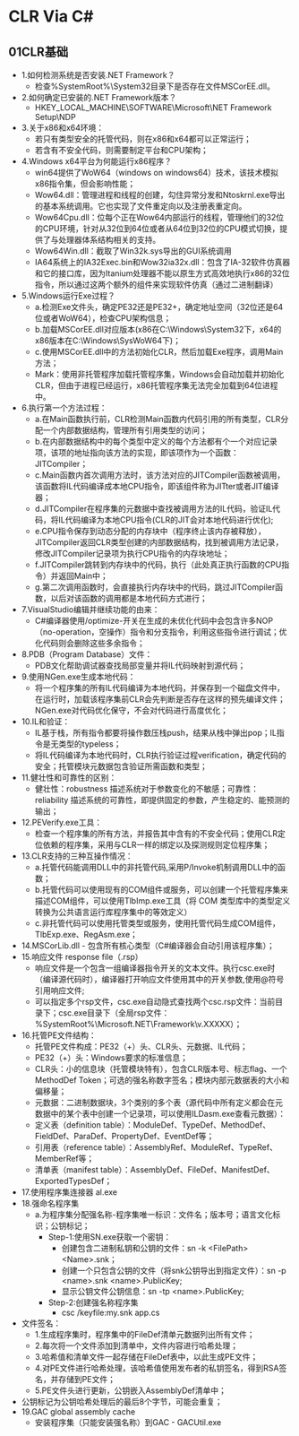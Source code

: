 # CLR Via C\#

## 01CLR基础

- 1.如何检测系统是否安装.NET Framework？
  - 检查%SystemRoot%\System32目录下是否存在文件MSCorEE.dll。
- 2.如何确定已安装的.NET Framework版本？
  - HKEY_LOCAL_MACHINE\SOFTWARE\Microsoft\NET Framework Setup\NDP
- 3.关于x86和x64环境：
  - 若只有类型安全的托管代码，则在x86和x64都可以正常运行；
  - 若含有不安全代码，则需要制定平台和CPU架构；
- 4.Windows x64平台为何能运行x86程序？
  - win64提供了WoW64（windows on windows64）技术，该技术模拟x86指令集，但会影响性能；
  - Wow64.dll：管理进程和线程的创建，勾住异常分发和Ntoskrnl.exe导出的基本系统调用。它也实现了文件重定向以及注册表重定向。
  - Wow64Cpu.dll：位每个正在Wow64内部运行的线程，管理他们的32位的CPU环境，针对从32位到64位或者从64位到32位的CPU模式切换，提供了与处理器体系结构相关的支持。
  - Wow64Win.dll：截取了Win32k.sys导出的GUI系统调用
  - IA64系统上的IA32Exec.bin和Wow32ia32x.dll：包含了IA-32软件仿真器和它的接口库，因为Itanium处理器不能以原生方式高效地执行x86的32位指令，所以通过这两个额外的组件来实现软件仿真（通过二进制翻译）
- 5.Windows运行Exe过程？
  - a.检测Exe文件头，确定PE32还是PE32+，确定地址空间（32位还是64位或者WoW64），检查CPU架构信息；
  - b.加载MSCorEE.dll对应版本(x86在C:\Windows\System32下，x64的x86版本在C:\Windows\SysWoW64下)；
  - c.使用MSCorEE.dll中的方法初始化CLR，然后加载Exe程序，调用Main方法；
  - Mark：使用非托管程序加载托管程序集，Windows会自动加载并初始化CLR，但由于进程已经运行，x86托管程序集无法完全加载到64位进程中。
- 6.执行第一个方法过程：
  - a.在Main函数执行前，CLR检测Main函数内代码引用的所有类型，CLR分配一个内部数据结构，管理所有引用类型的访问；
  - b.在内部数据结构中的每个类型中定义的每个方法都有个一个对应记录项，该项的地址指向该方法的实现，即该项作为一个函数：JITCompiler；
  - c.Main函数内首次调用方法时，该方法对应的JITCompiler函数被调用，该函数将IL代码编译成本地CPU指令，即该组件称为JITter或者JIT编译器；
  - d.JITCompiler在程序集的元数据中查找被调用方法的IL代码，验证IL代码，将IL代码编译为本地CPU指令(CLR的JIT会对本地代码进行优化); 
  - e.CPU指令保存到动态分配的内存块中（程序终止该内存被释放），JITCompiler返回CLR类型创建的内部数据结构，找到被调用方法记录，修改JITCompiler记录项为执行CPU指令的内存块地址；
  - f.JITCompiler跳转到内存块中的代码，执行（此处真正执行函数的CPU指令）并返回Main中；
  - g.第二次调用函数时，会直接执行内存块中的代码，跳过JITCompiler函数，以后对该函数的调用都是本地代码方式进行；
- 7.VisualStudio编辑并继续功能的由来：
  - C#编译器使用/optimize-开关在生成的未优化代码中会包含许多NOP（no-operation，空操作）指令和分支指令，利用这些指令进行调试；优化代码则会删除这些多余指令；
- 8.PDB（Program Database）文件：
  - PDB文化帮助调试器查找局部变量并将IL代码映射到源代码；
- 9.使用NGen.exe生成本地代码：
  - 将一个程序集的所有IL代码编译为本地代码，并保存到一个磁盘文件中，在运行时，加载该程序集前CLR会先判断是否存在这样的预先编译文件；NGen.exe对代码优化保守，不会对代码进行高度优化；
- 10.IL和验证：
  - IL基于栈，所有指令都要将操作数压栈push，结果从栈中弹出pop；IL指令是无类型的typeless；
  - 将IL代码编译为本地代码时，CLR执行验证过程verification，确定代码的安全；托管模块元数据包含验证所需函数和类型；
- 11.健壮性和可靠性的区别：
  - 健壮性：robustness 描述系统对于参数变化的不敏感；可靠性：reliability 描述系统的可靠性，即提供固定的参数，产生稳定的、能预测的输出；
- 12.PEVerify.exe工具：
  - 检查一个程序集的所有方法，并报告其中含有的不安全代码；使用CLR定位依赖的程序集，采用与CLR一样的绑定以及探测规则定位程序集；
- 13.CLR支持的三种互操作情况：
  - a.托管代码能调用DLL中的非托管代码,采用P/Invoke机制调用DLL中的函数；
  - b.托管代码可以使用现有的COM组件或服务，可以创建一个托管程序集来描述COM组件，可以使用TlbImp.exe工具（将 COM 类型库中的类型定义转换为公共语言运行库程序集中的等效定义）
  - c.非托管代码可以使用托管类型或服务，使用托管代码生成COM组件，TlbExp.exe、RegAsm.exe；
- 14.MSCorLib.dll - 包含所有核心类型（C#编译器会自动引用该程序集）；
- 15.响应文件 response file（.rsp）
  - 响应文件是一个包含一组编译器指令开关的文本文件。执行csc.exe时（编译源代码时），编译器打开响应文件使用其中的开关参数,使用@符号引用响应文件;
  - 可以指定多个rsp文件，csc.exe自动隐式查找两个csc.rsp文件：当前目录下；csc.exe目录下（全局rsp文件：%SystemRoot%\Microsoft.NET\Framework\v.XXXXX）；
- 16.托管PE文件结构：
  - 托管PE文件构成：PE32（+）头、CLR头、元数据、IL代码；
  - PE32（+）头：Windows要求的标准信息；
  - CLR头：小的信息块（托管模块特有），包含CLR版本号、标志flag、一个MethodDef Token；可选的强名称数字签名；模块内部元数据表的大小和偏移量；
  - 元数据：二进制数据块，3个类别的多个表（源代码中所有定义都会在元数据中的某个表中创建一个记录项，可以使用ILDasm.exe查看元数据）：
  - 定义表（definition table）：ModuleDef、TypeDef、MethodDef、FieldDef、ParaDef、PropertyDef、EventDef等；
  - 引用表（reference table）：AssemblyRef、ModuleRef、TypeRef、MemberRef等；
  - 清单表（manifest table）：AssemblyDef、FileDef、ManifestDef、ExportedTypesDef；
- 17.使用程序集连接器 al.exe
- 18.强命名程序集
  - a.为程序集分配强名称-程序集唯一标识：文件名；版本号；语言文化标识；公钥标记；
    - Step-1:使用SN.exe获取一个密钥：
      - 创建包含二进制私钥和公钥的文件：sn -k \<FilePath>\<Name>.snk；
      - 创建一个只包含公钥的文件（将snk公钥导出到指定文件）：sn -p \<name>.snk \<name>.PublicKey;
      - 显示公钥文件公钥信息：sn -tp \<name>.PublicKey;
    - Step-2:创建强名称程序集
      - csc /keyfile:my.snk app.cs
- 文件签名：
  - 1.生成程序集时，程序集中的FileDef清单元数据列出所有文件；
  - 2.每次将一个文件添加到清单中，文件内容进行哈希处理；
  - 3.哈希值和清单文件一起存储在FileDef表中，以此生成PE文件；
  - 4.对PE文件进行哈希处理，该哈希值使用发布者的私钥签名，得到RSA签名，并存储到PE文件；
  - 5.PE文件头进行更新，公钥嵌入AssemblyDef清单中；
- 公钥标记为公钥哈希处理后的最后8个字节，可能会重复；
- 19.GAC global assembly cache
  - 安装程序集（只能安装强名称）到GAC - GACUtil.exe